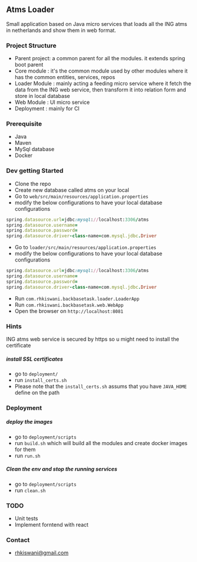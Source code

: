 ## Atms Loader

Small application based on Java micro services that loads all the ING atms in netherlands and show them in web format.


### Project Structure

- Parent project: a common parent for all the modules. it extends spring boot parent 
- Core module : it's the common module used by other modules where it has the common entities, services, repos  
- Loader Module : mainly acting a feeding micro service where it fetch the data from the ING web service, then transform it into relation form and store in local database
- Web Module : UI micro service
- Deployment : mainly for CI

### Prerequisite 

- Java
- Maven 
- MySql database 
- Docker

### Dev getting Started

- Clone the repo 
- Create new database called atms on your local 
- Go to `web/src/main/resources/application.properties`
- modify the below configurations to have your local database configurations 

```ruby
spring.datasource.url=jdbc:mysql://localhost:3306/atms
spring.datasource.username=
spring.datasource.password=
spring.datasource.driver-class-name=com.mysql.jdbc.Driver
```
- Go to `loader/src/main/resources/application.properties`
- modify the below configurations to have your local database configurations 

```ruby
spring.datasource.url=jdbc:mysql://localhost:3306/atms
spring.datasource.username=
spring.datasource.password=
spring.datasource.driver-class-name=com.mysql.jdbc.Driver
```

- Run `com.rhkiswani.backbasetask.loader.LoaderApp`
- Run `com.rhkiswani.backbasetask.web.WebApp`
- Open the browser on `http://localhost:8081`

### Hints

ING atms web service is secured by https so u might need to install the certificate
##### install SSL certificates 
- go to `deployment/`
- run `install_certs.sh`
- Please note that the `install_certs.sh` assums that you have `JAVA_HOME` define on the path

### Deployment

##### deploy the images
- go to `deployment/scripts`
- run `build.sh` which will build all the modules and create docker images for them
- run `run.sh`

##### Clean the env and stop the running services
- go to `deployment/scripts`
- run `clean.sh`

### TODO
- Unit tests 
- Implement forntend with react

### Contact
- rhkiswani@gmail.com

